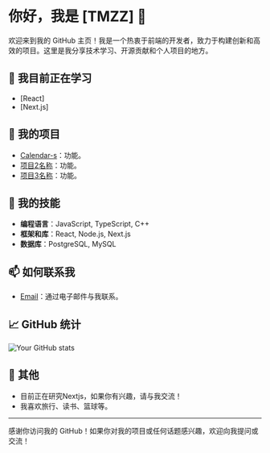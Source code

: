# 你好，我是 [TMZZ] 👋

欢迎来到我的 GitHub 主页！我是一个热衷于前端的开发者，致力于构建创新和高效的项目。这里是我分享技术学习、开源贡献和个人项目的地方。

## 🌱 我目前正在学习

- [React]
- [Next.js]

## 🚀 我的项目

- [Calendar-s](链接)：功能。
- [项目2名称](链接)：功能。
- [项目3名称](链接)：功能。


## 📝 我的技能

- **编程语言**：JavaScript, TypeScript, C++
- **框架和库**：React, Node.js, Next.js
- **数据库**：PostgreSQL, MySQL

## 📫 如何联系我

- [Email](mailto:tmzz03183@gmail.com)：通过电子邮件与我联系。

## 📈 GitHub 统计

![Your GitHub stats](https://github-readme-stats.vercel.app/api?username=TMZZ031130&show_icons=true&hide_title=true&count_private=true&hide=prs)

## 💬 其他

- 目前正在研究Nextjs，如果你有兴趣，请与我交流！
- 我喜欢旅行、读书、篮球等。

---

感谢你访问我的 GitHub！如果你对我的项目或任何话题感兴趣，欢迎向我提问或交流！
